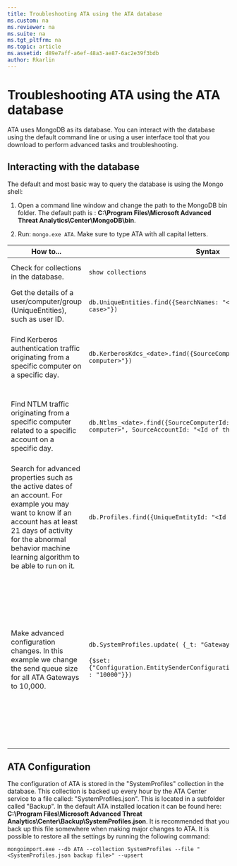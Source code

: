 ```yaml
---
title: Troubleshooting ATA using the ATA database
ms.custom: na
ms.reviewer: na
ms.suite: na
ms.tgt_pltfrm: na
ms.topic: article
ms.assetid: d89e7aff-a6ef-48a3-ae87-6ac2e39f3bdb
author: Rkarlin
---
```

# Troubleshooting ATA using the ATA database
ATA uses MongoDB as its database.
You can interact with the database using the default command line or using a user interface tool that you download  to perform advanced tasks and troubleshooting.

## Interacting with the database
The default and most basic way to query the database is using the Mongo shell:

1.  Open a command line window and change the path to the MongoDB bin folder. The default path is : **C:\Program Files\Microsoft Advanced Threat Analytics\Center\MongoDB\bin**.

2.  Run: `mongo.exe ATA`. Make sure to type ATA with all capital letters.

|How to...|Syntax|Notes|
|-------------|----------|---------|
|Check for collections in the database.|`show collections`|Useful as an end-to-end test to see that traffic is being written to the database and that event 4776 is being received by ATA.|
|Get the details of a user/computer/group (UniqueEntities), such as user  ID.|`db.UniqueEntities.find({SearchNames: "<name of entity in lower case>"})`||
|Find Kerberos authentication traffic originating from a specific computer on a specific day.|`db.KerberosKdcs_<date>.find({SourceComputerId: "<Id of the source computer>"})`|To get the &lt;ID of the source computer&gt; you can query the UniqueEntity collections, as shown in the example.<br /><br />Each network activity type, for example Kerberos authentications, has its own collection per UTC date.|
|Find NTLM traffic originating from a specific computer related to a specific account on a specific day.|`db.Ntlms_<date>.find({SourceComputerId: "<Id of the source computer>", SourceAccountId: "<Id of the account>"})`|To get the &lt;ID of the source computer&gt; and &lt;ID of the account&gt; you can query the UniqueEntity collections, as shown in the example.<br /><br />Each network activity type, for example NTLM authentications, has its own collection per UTC date.|
|Search for advanced properties such as the active dates of an account. For example you may want to know if an account has at least 21 days of activity for the abnormal behavior machine learning algorithm to be able to run on it.|`db.Profiles.find({UniqueEntityId: "<Id of the account>")`|To get the &lt;ID of the account&gt; you can query the UniqueEntity collections, as shown in the example.<br /><br />The property name that shows the dates in which the account has been active is called: "ActiveDates".<br />|
|Make advanced configuration changes. In this example we change the send queue size for all ATA Gateways to 10,000.|`db.SystemProfiles.update( {_t: "GatewaySystemProfile"} ,`<br /><br />`{$set:{"Configuration.EntitySenderConfiguration.EntityBatchBlockMaxSize" : "10000"}})`|For example, if you are investigating a suspicious activity that occurred on the 20/10/2015 and want to learn more about the NTLM activities that "John Doe" performed on that day.<br /><br />First, find the ID of "John Doe"<br />db.UniqueEntities.find({Name: "John Doe"})<br /><br />Take a note of his ID as indicated by the value of "_id" in our example let's assume the ID is "123bdd24-b269-h6e1-9c72-7737as875351"<br /><br />Then, search for John Doe's account NTLM activities:<br /><br />`db.Ntlms_20151020.find({SourceAccountId: "123bdd24-b269-h6e1-9c72-7737as875351"})`|

## ATA Configuration
The configuration of ATA is stored in the "SystemProfiles" collection in the database.
This collection is backed up every hour by the ATA Center service to a file called: "SystemProfiles.json". This is located in a subfolder called "Backup". In the default ATA installed location it can be found here:  **C:\Program Files\Microsoft Advanced Threat Analytics\Center\Backup\SystemProfiles.json**. It is recommended that you back up this file somewhere when making major changes to ATA.
It is possible to restore all the settings by running the following command:

`mongoimport.exe --db ATA --collection SystemProfiles --file "<SystemProfiles.json backup file>" --upsert`

